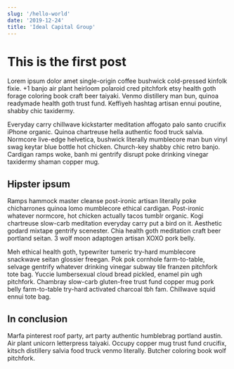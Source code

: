 ```yaml
---
slug: '/hello-world'
date: '2019-12-24'
title: 'Ideal Capital Group'
---
```


# This is the first post

Lorem ipsum dolor amet single-origin coffee bushwick cold-pressed kinfolk fixie. +1 banjo air plant heirloom polaroid cred pitchfork etsy health goth forage coloring book craft beer taiyaki. Venmo distillery man bun, quinoa readymade health goth trust fund. Keffiyeh hashtag artisan ennui poutine, shabby chic taxidermy.

Everyday carry chillwave kickstarter meditation affogato palo santo crucifix iPhone organic. Quinoa chartreuse hella authentic food truck salvia. Normcore live-edge helvetica, bushwick literally mumblecore man bun vinyl swag keytar blue bottle hot chicken. Church-key shabby chic retro banjo. Cardigan ramps woke, banh mi gentrify disrupt poke drinking vinegar taxidermy shaman copper mug.

## Hipster ipsum

Ramps hammock master cleanse post-ironic artisan literally poke chicharrones quinoa lomo mumblecore ethical cardigan. Post-ironic whatever normcore, hot chicken actually tacos tumblr organic. Kogi chartreuse slow-carb meditation everyday carry put a bird on it. Aesthetic godard mixtape gentrify scenester. Chia health goth meditation craft beer portland seitan. 3 wolf moon adaptogen artisan XOXO pork belly.

Meh ethical health goth, typewriter tumeric try-hard mumblecore snackwave seitan glossier freegan. Pok pok cornhole farm-to-table, selvage gentrify whatever drinking vinegar subway tile franzen pitchfork tote bag. Yuccie lumbersexual cloud bread pickled, enamel pin ugh pitchfork. Chambray slow-carb gluten-free trust fund copper mug pork belly farm-to-table try-hard activated charcoal tbh fam. Chillwave squid ennui tote bag.

## In conclusion

Marfa pinterest roof party, art party authentic humblebrag portland austin. Air plant unicorn letterpress taiyaki. Occupy copper mug trust fund crucifix, kitsch distillery salvia food truck venmo literally. Butcher coloring book wolf pitchfork.

